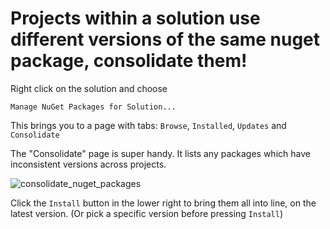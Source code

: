 ﻿# Projects within a solution use different versions of the same nuget package, consolidate them!

Right click on the solution and choose

    Manage NuGet Packages for Solution...

This brings you to a page with tabs: `Browse`, `Installed`, `Updates` and `Consolidate`

The "Consolidate" page is super handy. It lists any packages which have inconsistent versions across projects.

![consolidate_nuget_packages](consolidate_nuget_packages.png)

Click the `Install` button in the lower right to bring them all into line, on the latest version. (Or pick a specific version before pressing `Install`)